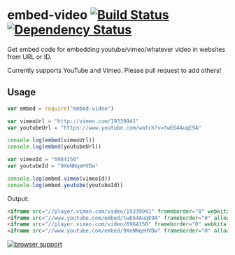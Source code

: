 # embed-video [![Build Status](https://travis-ci.org/alanshaw/embed-video.svg?branch=master)](https://travis-ci.org/alanshaw/embed-video) [![Dependency Status](https://david-dm.org/alanshaw/embed-video.svg)](https://david-dm.org/alanshaw/embed-video)

Get embed code for embedding youtube/vimeo/whatever video in websites from URL or ID.

Currently supports YouTube and Vimeo. Please pull request to add others!

## Usage

```js
var embed = require("embed-video")

var vimeoUrl = "http://vimeo.com/19339941"
var youtubeUrl = "https://www.youtube.com/watch?v=twE64AuqE9A"

console.log(embed(vimeoUrl))
console.log(embed(youtubeUrl))

var vimeoId = "6964150"
var youtubeId = "9XeNNqeHVDw"

console.log(embed.vimeo(vimeoId))
console.log(embed.youtube(youtubeId))
```

Output:

```html
<iframe src="//player.vimeo.com/video/19339941" frameborder="0" webkitallowfullscreen mozallowfullscreen allowfullscreen></iframe>
<iframe src="//www.youtube.com/embed/twE64AuqE9A" frameborder="0" allowfullscreen></iframe>
<iframe src="//player.vimeo.com/video/6964150" frameborder="0" webkitallowfullscreen mozallowfullscreen allowfullscreen></iframe>
<iframe src="//www.youtube.com/embed/9XeNNqeHVDw" frameborder="0" allowfullscreen></iframe>
```

[![browser support](https://ci.testling.com/alanshaw/embed-video.png)
](https://ci.testling.com/alanshaw/embed-video)


